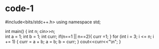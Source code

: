 # code-1

#include<bits/stdc++.h>
using namespace std;

int main()
{
  int n; 
  cin>>n;     
  int a = 1;
  int b = 1;
  int curr;
  if(n==1 || n==2){
        curr =1;
  }
  for (int i = 3; i <= n; i += 1) {
        curr = a + b;
        a = b;
        b = curr;
  }
  cout<<curr<<"\n";
}       

